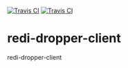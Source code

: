 [![Travis CI](https://api.travis-ci.org/ctsit/redi-dropper-client.svg?branch=master)](https://api.travis-ci.org/ctsit/redi-dropper-client.svg?branch=master)
[![Travis CI](https://api.travis-ci.org/ctsit/redi-dropper-client.svg?branch=develop)](https://api.travis-ci.org/ctsit/redi-dropper-client.svg?branch=develop)

# redi-dropper-client
redi-dropper-client
